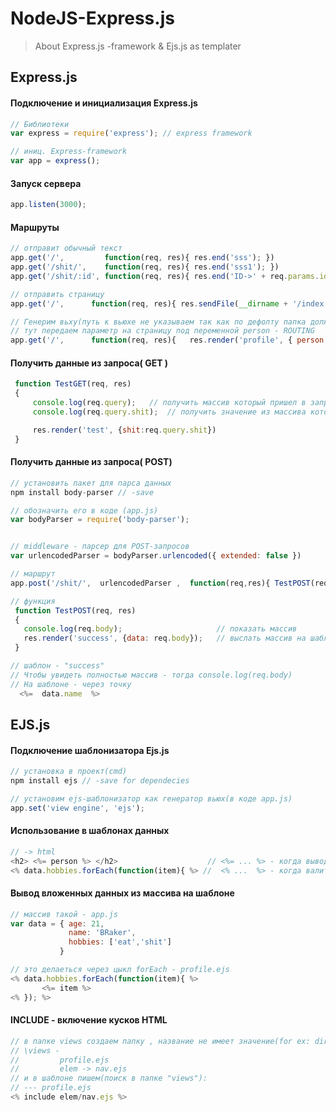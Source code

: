 
#   NodeJS-Express.js

>  About Express.js -framework & Ejs.js as templater


## Express.js

####   Подключение и инициализация Express.js
```javascript
// Библиотеки
var express = require('express'); // express framework

// иниц. Express-framework
var app = express();
```



####   Запуск сервера
```javascript
app.listen(3000);
```



####   Маршруты
```javascript
// отправит обычный текст
app.get('/',         function(req, res){ res.end('sss'); })
app.get('/shit/',    function(req, res){ res.end('sss1'); })
app.get('/shit/:id', function(req, res){ res.end('ID->' + req.params.id); })

// отправить страницу
app.get('/',      function(req, res){ res.sendFile(__dirname + '/index.html'); })

// Генерим вьху(путь к вьюхе не указываем так как по дефолту папка должна быть "views")(profile - profile.ejs - это вьюха)
// тут передаем параметр на страницу под переменной person - ROUTING
app.get('/',      function(req, res){   res.render('profile', { person: "Bad dude" }   );   })
```




####   Получить данные из запроса( GET )
```javascript
 function TestGET(req, res)
 {
     console.log(req.query);   // получить массив который пришел в запросе
     console.log(req.query.shit);  // получить значение из массива который пришел в запросе

     res.render('test', {shit:req.query.shit})
 }
```


####   Получить данные из запроса( POST)
```javascript
// установить пакет для парса данных
npm install body-parser // -save

// обозначить его в коде (app.js)
var bodyParser = require('body-parser'); 


// middleware - парсер для POST-запросов
var urlencodedParser = bodyParser.urlencoded({ extended: false }) 

// маршрут
app.post('/shit/',  urlencodedParser ,  function(req,res){ TestPOST(req, res);  })

// функция 
 function TestPOST(req, res)
 {
   console.log(req.body);                     // показать массив 
   res.render('success', {data: req.body});   // выслать массив на шаблон - "success" 
 }

// шаблон - "success" 
// Чтобы увидеть полностью массив - тогда console.log(req.body)
// На шаблоне - через точку   
  <%=  data.name  %>
````  



## EJS.js
####  Подключение шаблонизатора Ejs.js
```javascript
// установка в проект(cmd)
npm install ejs // -save for dependecies

// установим ejs-шаблонизатор как генератор вьюх(в коде app.js)
app.set('view engine', 'ejs');
```



####  Использование в шаблонах данных
```javascript
// -> html
<h2> <%= person %> </h2>                    // <%= ... %> - когда вывод переменной
<% data.hobbies.forEach(function(item){ %> //  <% ...  %> - когда валит JS
```



####  Вывод вложенных данных из массива на шаблоне
```javascript
// массив такой - app.js
var data = { age: 21,
             name: 'BRaker',
             hobbies: ['eat','shit']
           }

// это делаеться через цыкл forEach - profile.ejs
<% data.hobbies.forEach(function(item){ %>
       <%= item %>
<% }); %>
```


####  INCLUDE - включение кусков HTML
```javascript
// в папке views создаем папку , название не имеет значение(for ex: directory "elem"),
// \views -
//         profile.ejs 
//         elem -> nav.ejs
// и в шаблоне пишем(поиск в папке "views"):
// --- profile.ejs
<% include elem/nav.ejs %>
```
